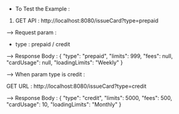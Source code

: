 
* To Test the Example :

1) GET API : http://localhost:8080/issueCard?type=prepaid

--> Request param :
- type : prepaid / credit

--> Response Body :
{
    "type": "prepaid",
    "limits": 999,
    "fees": null,
    "cardUsage": null,
    "loadingLimits": "Weekly"
}

--> When param type is credit :

GET URL : http://localhost:8080/issueCard?type=credit

--> Response Body :
{
    "type": "credit",
    "limits": 5000,
    "fees": 500,
    "cardUsage": 10,
    "loadingLimits": "Monthly"
}
